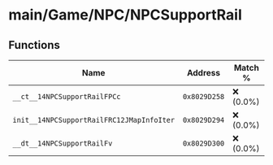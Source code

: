 # main/Game/NPC/NPCSupportRail

## Functions

| Name | Address | Match % |
|------|---------|---------|
| `__ct__14NPCSupportRailFPCc` | `0x8029D258` | :x: (0.0%) |
| `init__14NPCSupportRailFRC12JMapInfoIter` | `0x8029D294` | :x: (0.0%) |
| `__dt__14NPCSupportRailFv` | `0x8029D300` | :x: (0.0%) |